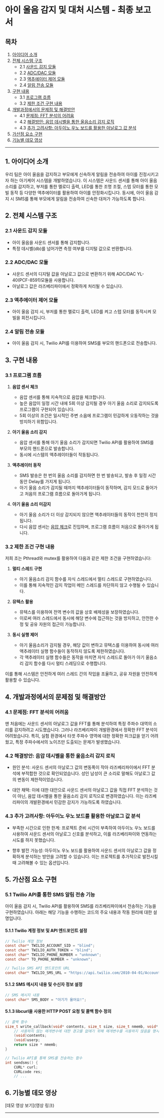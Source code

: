 # 아이 울음 감지 및 대처 시스템 - 최종 보고서
## 목차

1. [아이디어 소개](#1-아이디어-소개)
2. [전체 시스템 구조](#2-전체-시스템-구조)
   - 2.1 [사운드 감지 모듈](#21-사운드-감지-모듈)
   - 2.2 [ADC/DAC 모듈](#22-adc-dac-모듈)
   - 2.3 [액추에이터 제어 모듈](#23-액추에이터-제어-모듈)
   - 2.4 [알림 전송 모듈](#24-알림-전송-모듈)
3. [구현 내용](#3-구현-내용)
   - 3.1 [프로그램 흐름](#31-프로그램-흐름)
   - 3.2 [제한 조건 구현 내용](#32-제한-조건-구현-내용)
4. [개발과정에서의 문제점 및 해결방안](#4-개발과정에서의-문제점-및-해결방안)
   - 4.1 [문제점: FFT 분석의 어려움](#41-문제점-fft-분석의-어려움)
   - 4.2 [해결방안: 음압 데시벨을 통한 울음소리 감지 로직](#42-해결방안-음압-데시벨을-통한-울음소리-감지-로직)
   - 4.3 [추가 고려사항: 아두이노 우노 보드를 활용한 아날로그 값 분석](#43-추가-고려사항-아두이노-우노-보드를-활용한-아날로그-값-분석)
5. [가산점 요소 구현](#5-가산점-요소-구현)
6. [기능별 데모 영상](#6-기능별-데모-영상)


---

## 1. 아이디어 소개

우리 팀은 아이 울음을 감지하고 부모에게 신속하게 알림을 전송하여 아이를 진정시키고자 하는 아기케어 시스템을 개발하였습니다. 이 시스템은 사운드 센서를 통해 아이 울음소리를 감지하고, 부저를 통한 멜로디 출력, LED를 통한 조명 조절, 스텝 모터를 통한 모빌 동작 등 다양한 액추에이터를 활용하여 아이를 안정화시킵니다. 동시에, 아이 울음 감지 시 SMS를 통해 부모에게 알림을 전송하여 신속한 대처가 가능하도록 합니다.

## 2. 전체 시스템 구조

### 2.1 사운드 감지 모듈

- 아이 울음을 사운드 센서를 통해 감지합니다.
- 특정 데시벨(db)를 넘어가면 측정 여부를 디지털 값으로 반환합니다.

### 2.2 ADC/DAC 모듈
- 사운드 센서의 디지털 값을 아날로그 값으로 변환하기 위해 ADC/DAC YL-40(PCF-8591)모듈을 사용합니다.
- 아날로그 값은 라즈베리파이에서 정확하게 처리될 수 있습니다.
### 2.3 액추에이터 제어 모듈

- 아이 울음 감지 시, 부저를 통한 멜로디 출력, LED를 켜고 스텝 모터를 동작시켜 모빌을 회전시킵니다.

### 2.4 알림 전송 모듈

- 아이 울음 감지 시, Twilio API를 이용하여 SMS를 부모의 핸드폰으로 전송합니다.

## 3. 구현 내용

### 3.1 프로그램 흐름

1. **음압 센서 체크**
   - 음압 센서를 통해 지속적으로 음압을 체크합니다.
   - 높은 음압이 일정 시간 내에 5회 이상 감지될 경우 아기 울음 소리로 감지되도록 프로그램이 구현되어 있습니다.
   - 5회 이상의 조건은 일시적인 주변 소음에 프로그램이 민감하게 오동작하는 것을 방지하기 위함입니다.

2. **아기 울음 소리 감지**
   - 음압 센서를 통해 아기 울음 소리가 감지되면 Twilio API를 활용하여 SMS를 부모의 핸드폰으로 발송합니다.
   - 동시에 시스템의 액추레이터들이 작동됩니다.

3. **액추레이터 동작**
   - SMS 발송은 한 번의 울음 소리를 감지하면 한 번 발송되고, 발송 후 일정 시간 동안 Delay를 가지게 됩니다.
   - 아기 울음 소리가 감지될 때까지 액추레이터들이 동작하며, 감지 모드로 들어가고 처음의 프로그램 흐름으로 돌아가게 됩니다.

4. **아기 울음 소리 미감지**
   - 아기 울음 소리가 더 이상 감지되지 않으면 액추레이터들의 동작이 천천히 정지됩니다.
   - 다시 음압 센서는 [음압 체크](#31-프로그램-흐름)로 진입하며, 프로그램 흐름이 처음으로 돌아가게 됩니다.

### 3.2 제한 조건 구현 내용

저희 조는 Pthread와 mutex를 활용하여 다음과 같은 제한 조건을 구현하였습니다:

1. **멀티 스레드 구현**
   - 아기 울음소리 감지 함수를 자식 스레드에서 멀티 스레드로 구현하였습니다.
   - 이를 통해 지속적인 감지 작업이 메인 스레드를 차단하지 않고 수행될 수 있습니다.

2. **뮤텍스 활용**
   - 뮤텍스를 이용하여 전역 변수의 값을 상호 배제성을 보장하였습니다.
   - 이로써 여러 스레드에서 동시에 해당 변수에 접근하는 것을 방지하고, 안전한 수정 및 공유 자원의 접근이 가능합니다.

3. **동시 실행 제어**
   - 아기 울음소리가 감지될 경우, 해당 값이 변하고 뮤텍스를 이용하여 동시에 여러 액추레이터 실행 함수들이 동작하지 않도록 제한하였습니다.
   - 각 액추레이터 실행 함수들은 동작을 마치면 자식 스레드로 돌아가 아기 울음소리 감지 함수를 다시 멀티 스레딩으로 수행합니다.

이를 통해 시스템은 안전하게 여러 스레드 간의 작업을 조율하고, 공유 자원을 안전하게 활용할 수 있습니다.

## 4. 개발과정에서의 문제점 및 해결방안

### 4.1 문제점: FFT 분석의 어려움

맨 처음에는 사운드 센서의 아날로그 값을 FFT를 통해 분석하여 특정 주파수 대역의 소리를 감지하려고 시도했습니다. 그러나 라즈베리파이 개발환경에서 정확한 FFT 분석이 어려웠습니다. 특히, 실험 환경에서 타겟 주파수 영역에 대한 정확한 피크값을 얻기 어려웠고, 특정 주파수에서의 노이즈만 도출되는 문제가 발생했습니다.

### 4.2 해결방안: 음압 데시벨을 통한 울음소리 감지 로직

- 원인 분석: 사운드 센서의 아날로그 값의 변동폭이 작아 라즈베리파이에서 FFT 분석에 부적합한 것으로 확인되었습니다. 성인 남성이 큰 소리로 말해도 아날로그 값의 변동이 제한적이었습니다.

- 대안 채택: 이에 대한 대안으로 사운드 센서의 아날로그 값을 직접 FFT 분석하는 것이 아닌, 음압 데시벨을 통한 울음소리 감지 로직으로 변경하였습니다. 이는 라즈베리파이의 개발환경에서 민감한 감지가 가능하도록 하였습니다.

### 4.3 추가 고려사항: 아두이노 우노 보드를 활용한 아날로그 값 분석

- 부족한 시간으로 인한 한계: 프로젝트 준비 시간이 부족하여 아두이노 우노 보드를 사용하여 사운드 센서의 아날로그 신호를 분석하고, 이를 라즈베리파이와 연동하는 시도를 하지 못했습니다.

- 향후 발전 가능성: 아두이노 우노 보드를 활용하여 사운드 센서의 아날로그 값을 정확하게 분석하는 방안을 고려할 수 있습니다. 이는 프로젝트를 추가적으로 발전시킬 때 고려해볼 수 있는 옵션입니다.

## 5. 가산점 요소 구현

### 5.1 Twilio API를 통한 SMS 알림 전송 기능

아이 울음 감지 시, Twilio API를 활용하여 SMS를 라즈베리파이에서 전송하는 기능을 구현하였습니다. 아래는 해당 기능을 수행하는 코드의 주요 내용과 작동 원리에 대한 설명입니다.

#### 5.1.1 Twilio 계정 정보 및 API 엔드포인트 설정

```c
// Twilio 계정 정보
const char* TWILIO_ACCOUNT_SID = "blind";
const char* TWILIO_AUTH_TOKEN = "blind";
const char* TWILIO_PHONE_NUMBER = "unknown";
const char* TO_PHONE_NUMBER = "unknown";

// Twilio SMS API 엔드포인트 URL
const char* TWILIO_SMS_URL = "https://api.twilio.com/2010-04-01/Accounts/AC1bfb25aab627bd95b5cd294e6981821d/Messages.json";
```

#### 5.1.2 SMS 메시지 내용 및 수신자 정보 설정
```c
// SMS 메시지 내용
const char* SMS_BODY = "아기가 울어요!";
```

#### 5.1.3 libcurl을 사용한 HTTP POST 요청 및 콜백 함수 정의
```c
// 콜백 함수
size_t write_callback(void* contents, size_t size, size_t nmemb, void* userp) {
    // 사용하지 않는 매개변수에 대한 경고를 없애기 위해 매개변수를 사용하지 않음을 명시
    (void)contents;
    (void)userp;
    return size * nmemb;
}

// Twilio API를 통해 SMS를 전송하는 함수
int sendsms() {
    CURL* curl;
    CURLcode res;
    // ...

```
## 6. 기능별 데모 영상

[데모 영상 보기](영상 링크)

---
